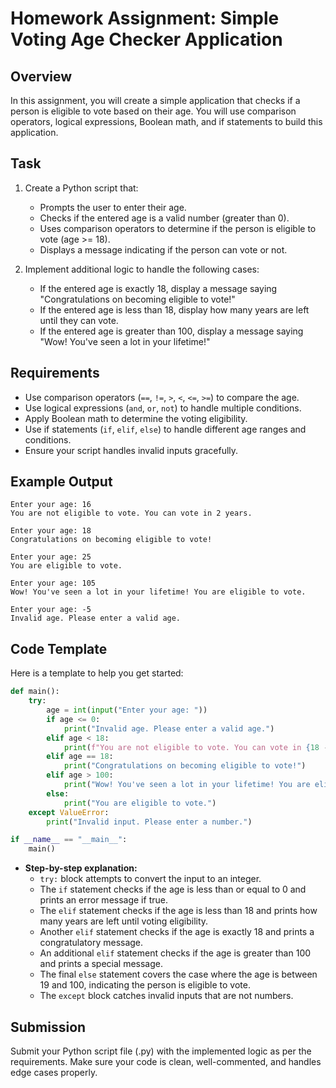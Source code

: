 # Homework Assignment: Simple Voting Age Checker Application

## Overview

In this assignment, you will create a simple application that checks if a person is eligible to vote based on their age. You will use comparison operators, logical expressions, Boolean math, and if statements to build this application.

## Task

1. Create a Python script that:
   - Prompts the user to enter their age.
   - Checks if the entered age is a valid number (greater than 0).
   - Uses comparison operators to determine if the person is eligible to vote (age >= 18).
   - Displays a message indicating if the person can vote or not.

2. Implement additional logic to handle the following cases:
   - If the entered age is exactly 18, display a message saying "Congratulations on becoming eligible to vote!"
   - If the entered age is less than 18, display how many years are left until they can vote.
   - If the entered age is greater than 100, display a message saying "Wow! You've seen a lot in your lifetime!"

## Requirements

- Use comparison operators (`==`, `!=`, `>`, `<`, `<=`, `>=`) to compare the age.
- Use logical expressions (`and`, `or`, `not`) to handle multiple conditions.
- Apply Boolean math to determine the voting eligibility.
- Use if statements (`if`, `elif`, `else`) to handle different age ranges and conditions.
- Ensure your script handles invalid inputs gracefully.

## Example Output

```
Enter your age: 16
You are not eligible to vote. You can vote in 2 years.

Enter your age: 18
Congratulations on becoming eligible to vote!

Enter your age: 25
You are eligible to vote.

Enter your age: 105
Wow! You've seen a lot in your lifetime! You are eligible to vote.

Enter your age: -5
Invalid age. Please enter a valid age.
```

## Code Template

Here is a template to help you get started:

```python
def main():
    try:
        age = int(input("Enter your age: "))
        if age <= 0:
            print("Invalid age. Please enter a valid age.")
        elif age < 18:
            print(f"You are not eligible to vote. You can vote in {18 - age} years.")
        elif age == 18:
            print("Congratulations on becoming eligible to vote!")
        elif age > 100:
            print("Wow! You've seen a lot in your lifetime! You are eligible to vote.")
        else:
            print("You are eligible to vote.")
    except ValueError:
        print("Invalid input. Please enter a number.")

if __name__ == "__main__":
    main()
```

- **Step-by-step explanation:**
  - `try:` block attempts to convert the input to an integer.
  - The `if` statement checks if the age is less than or equal to 0 and prints an error message if true.
  - The `elif` statement checks if the age is less than 18 and prints how many years are left until voting eligibility.
  - Another `elif` statement checks if the age is exactly 18 and prints a congratulatory message.
  - An additional `elif` statement checks if the age is greater than 100 and prints a special message.
  - The final `else` statement covers the case where the age is between 19 and 100, indicating the person is eligible to vote.
  - The `except` block catches invalid inputs that are not numbers.

## Submission

Submit your Python script file (.py) with the implemented logic as per the requirements. Make sure your code is clean, well-commented, and handles edge cases properly.